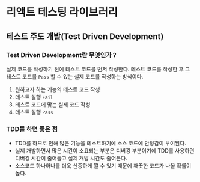 # 리액트 테스팅 라이브러리

## 테스트 주도 개발(Test Driven Development)

### Test Driven Development란 무엇인가 ?

실제 코드를 작성하기 전에 테스트 코드를 먼저 작성한다.
테스트 코드를 작성한 후 그 테스트 코드를 `Pass` 할 수 있는 실제 코드를 작성하는 방식이다.

1. 원하고자 하는 기능의 테스트 코드 작성
2. 테스트 실행 `Fail`
3. 테스트 코드에 맞는 실제 코드 작성
4. 테스트 실행 `Pass`

### TDD를 하면 좋은 점

- TDD를 하므로 인해 많은 기능을 테스트하기에 소스 코드에 안정감이 부여된다.
- 실제 개발하면서 많은 시간이 소요되는 부분은 디버깅 부분이기에 TDD를 사용하면 디버깅 시간이 줄어들고 실제 개발 시간도 줄어든다.
- 소스코드 하나하나를 더욱 신중하게 짤 수 있기 때문에 깨끗한 코드가 나올 확률이 높다.
